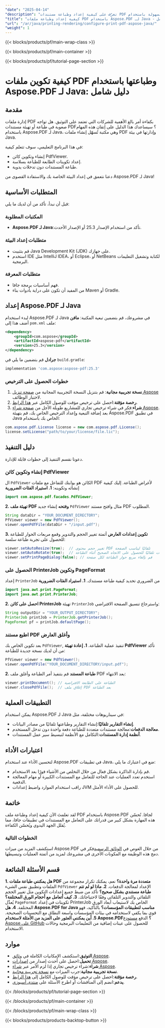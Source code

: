 ```yaml
---
"date": "2025-04-14"
"description": "تعرّف على كيفية إعداد وطباعة مستندات PDF بسهولة باستخدام Aspose.PDF لجافا. يغطي هذا الدليل إعداد بيئتك، وإنشاء كائنات PdfViewer، والطباعة دون تدخل يدوي."
"title": "كيفية إعداد وطباعة ملفات PDF باستخدام Aspose.PDF لـ Java - دليل شامل"
"url": "/ar/java/printing-rendering/configure-print-pdf-aspose-java/"
"weight": 1
---
```


{{< blocks/products/pf/main-wrap-class >}}

{{< blocks/products/pf/main-container >}}

{{< blocks/products/pf/tutorial-page-section >}}
# كيفية تكوين ملفات PDF وطباعتها باستخدام Aspose.PDF لـ Java: دليل شامل
## مقدمة
إدارة ملفات PDF بكفاءة أمر بالغ الأهمية للشركات التي تعتمد على التوثيق. هل تواجه صعوبة في طباعة أو تهيئة مستندات PDF؟ سيساعدك هذا الدليل على إتقان هذه المهام باستخدام Aspose.PDF لـ Java، وهي مكتبة تُسهّل إنشاء ملفات PDF وإدارتها في بيئة Java.

في هذا البرنامج التعليمي، سوف تتعلم كيفية:
- إنشاء وتكوين كائن PdfViewer.
- إعداد تكوينات الطابعة للطباعة بسلاسة.
- طباعة المستندات دون تدخلات يدوية.

دعنا نتعمق في إعداد البيئة الخاصة بك والاستفادة القصوى من Aspose.PDF لـ Java!
## المتطلبات الأساسية
قبل أن نبدأ، تأكد من أن لديك ما يلي:
### المكتبات المطلوبة
- **Aspose.PDF لـ Java**:تأكد من استخدام الإصدار 25.3 أو الإصدار الأحدث.
### متطلبات إعداد البيئة
- قم بتثبيت Java Development Kit (JDK) على جهازك.
- استخدم IDE مثل IntelliJ IDEA، أو Eclipse، أو NetBeans لكتابة وتشغيل التعليمات البرمجية.
### متطلبات المعرفة
- فهم أساسيات برمجة جافا.
- من المفيد أن تكون على دراية بأدوات بناء Maven أو Gradle.
## إعداد Aspose.PDF لـ Java
لبدء استخدام Aspose.PDF لـ Java في مشروعك، قم بتضمين تبعية المكتبة:
**مافن**
أضف هذا إلى `pom.xml` ملف:
```xml
<dependency>
    <groupId>com.aspose</groupId>
    <artifactId>aspose-pdf</artifactId>
    <version>25.3</version>
</dependency>
```
**جرادل**
قم بتضمين ما يلي في `build.gradle`:
```gradle
implementation 'com.aspose:aspose-pdf:25.3'
```
### خطوات الحصول على الترخيص
1. **نسخة تجريبية مجانية**: قم بتنزيل النسخة التجريبية المجانية من [صفحة تنزيل Aspose](https://releases.aspose.com/pdf/java/) لاختبار الوظائف.
2. **رخصة مؤقتة**:احصل على ترخيص مؤقت للوصول الكامل عبر [هذا الرابط](https://purchase.aspose.com/temporary-license/).
3. **شراء**:فكر في شراء ترخيص تجاري للمشاريع طويلة الأجل من [صفحة شراء Aspose](https://purchase.aspose.com/buy).
بعد إضافة التبعية وإعداد الترخيص الخاص بك، قم بتهيئة Aspose.PDF في تطبيق Java الخاص بك باستخدام:
```java
com.aspose.pdf.License license = new com.aspose.pdf.License();
license.setLicense("path/to/your/license/file.lic");
```
## دليل التنفيذ
دعونا نقسم التنفيذ إلى خطوات قابلة للإدارة.
### إنشاء وتكوين كائن PdfViewer
ال `PdfViewer` الكائن هو بوابتك للتفاعل مع ملفات PDF لأغراض الطباعة. إليك كيفية إنشائه وتكوينه:
**1. استيراد الفئات الضرورية**
```java
import com.aspose.pdf.facades.PdfViewer;
```
**2. تهيئة ملف PDF وفتحه**
إنشاء جديد `PdfViewer` مثال وافتح مستند PDF المطلوب.
```java
String dataDir = "YOUR_DOCUMENT_DIRECTORY";
PfViewer viewer = new PdfViewer();
viewer.openPdfFile(dataDir + "/input.pdf");
```
**3. تكوين إعدادات العارض**
أتمتة تغيير الحجم والتدوير وقمع مربعات الحوار للطباعة للحصول على تجربة طباعة سلسة:
```java
viewer.setAutoResize(true);  // تغيير حجم محتوى PDF تلقائيًا ليناسب الصفحة
viewer.setAutoRotate(true);  // تدوير الصفحات تلقائيًا للحصول على الاتجاه الصحيح أثناء الطباعة
viewer.setPrintPageDialog(false); // قم بإلغاء مربع حوار الطباعة لكل صفحة
```
### الحصول على PrinterJob وتكوين PageFormat
إعداد `PrinterJob` من الضروري تحديد كيفية طباعة مستندك.
**1. استيراد الفئات الضرورية**
```java
import java.awt.print.PageFormat;
import java.awt.print.PrinterJob;
```
**2. احصل على كائن PrinterJob**
تهيئة `PrinterJob` واسترجاع تنسيق الصفحة الافتراضي:
```java
String outputDir = "YOUR_OUTPUT_DIRECTORY";
PrinterJob printJob = PrinterJob.getPrinterJob();
PageFormat pf = printJob.defaultPage();
```
### اطبع مستند PDF وأغلق العارض
بعد تكوين الخاص بك `PdfViewer`, تنفيذ عملية الطباعة.
**1. إعادة تهيئة PdfViewer**
تأكد من أن لديك نسخة جديدة للطباعة:
```java
PfViewer viewer = new PdfViewer();
viewer.openPdfFile("YOUR_DOCUMENT_DIRECTORY/input.pdf");
```
**2. طباعة المستند**
قم بتنفيذ أمر الطباعة وأغلق ملف PDF بعد الانتهاء:
```java
viewer.printDocument(); // الطباعة على الطابعة الافتراضية
viewer.closePdfFile();  // إغلاق ملف PDF بعد الطباعة
```
## التطبيقات العملية
يمكن استخدام Aspose.PDF لـ Java في سيناريوهات مختلفة، مثل:
- **إنشاء التقارير تلقائيًا**:إنشاء التقارير وطباعتها تلقائيًا من مصادر البيانات.
- **معالجة الدفعات**:معالجة مستندات متعددة للطباعة دفعة واحدة دون تدخل المستخدم.
- **أنظمة إدارة المستندات**:التكامل مع الأنظمة لتبسيط سير عمل المستندات.
## اعتبارات الأداء
لتحسين الأداء عند استخدام Aspose.PDF في تطبيقات Java، ضع في اعتبارك ما يلي:
- قم بإدارة الذاكرة بشكل فعال من خلال التخلص من الأشياء فورًا بعد الاستخدام.
- استخدم تعدد العمليات عند الحاجة للتعامل مع المستندات الكبيرة أو مهام المعالجة الدفعية.
- راقب استخدام الموارد واضبط إعدادات JVM للحصول على الأداء الأمثل.
## خاتمة
لقد تعلمتَ الآن كيفية إعداد وطباعة ملف PDF باستخدام Aspose.PDF لجافا. تُحسّن هذه المهارة بشكل كبير من قدراتك على التعامل مع المستندات في تطبيقات جافا، مما يُقلل الجهد اليدوي ويُحسّن الكفاءة.
### الخطوات التالية
استكشف المزيد من ميزات Aspose.PDF من خلال الغوص في [الوثائق الرسمية](https://reference.aspose.com/pdf/java/)فكر في دمج هذه الوظيفة مع المكونات الأخرى في مشروعك لمزيد من أتمتة العمليات وتبسيطها.
## قسم الأسئلة الشائعة
**1. هل يمكنني طباعة ملفات PDF متعددة مرة واحدة؟**
نعم، يمكنك تكرار مجموعة من الملفات وتطبيق نفس الشيء `PdfViewer` الإعداد لمعالجة الدفعات.
**2. ماذا لو لم تتم طباعة مستندي بشكل صحيح؟**
تأكد من ضبط جميع إعدادات التكوين مثل تغيير الحجم التلقائي والتدوير التلقائي وفقًا لاحتياجاتك.
**3. كيف أتعامل مع أحجام الورق المختلفة؟**
يُعدِّل `PageFormat` تكوينات في إعداد PrinterJob الخاص بك لاستيعاب أبعاد الورق المختلفة.
**4. هل Aspose.PDF for Java مناسب لتطبيقات المؤسسات؟**
بالتأكيد، فهو قوي بما يكفي لاستخدامه في بيئات المؤسسات واسعة النطاق مع التحسينات الصحيحة.
**5. أين يمكنني العثور على المزيد من الأمثلة لاستخدام Aspose.PDF؟**
الدفع [مستودع Aspose على GitHub](https://github.com/aspose-pdf/Java) للحصول على عينات إضافية من التعليمات البرمجية وحالات الاستخدام.
## موارد
- **التوثيق**:استكشف الإمكانيات الكاملة في [وثائق Aspose](https://reference.aspose.com/pdf/java/).
- **تحميل**:احصل على أحدث إصدار من [إصدارات Aspose](https://releases.aspose.com/pdf/java/).
- **شراء**:شراء ترخيص تجاري إذا لزم الأمر عبر [شراء Aspose](https://purchase.aspose.com/buy).
- **نسخة تجريبية مجانية**:جرب الميزات مع [نسخة تجريبية مجانية](https://releases.aspose.com/pdf/java/).
- **رخصة مؤقتة**:احصل على ترخيص مؤقت للوصول الكامل إلى [هذا الرابط](https://purchase.aspose.com/temporary-license/).
- **يدعم**:انضم إلى المناقشات أو اطرح الأسئلة على [منتدى أسبوزي](https://forum.aspose.com/c/pdf/10).

{{< /blocks/products/pf/tutorial-page-section >}}

{{< /blocks/products/pf/main-container >}}

{{< /blocks/products/pf/main-wrap-class >}}

{{< blocks/products/products-backtop-button >}}